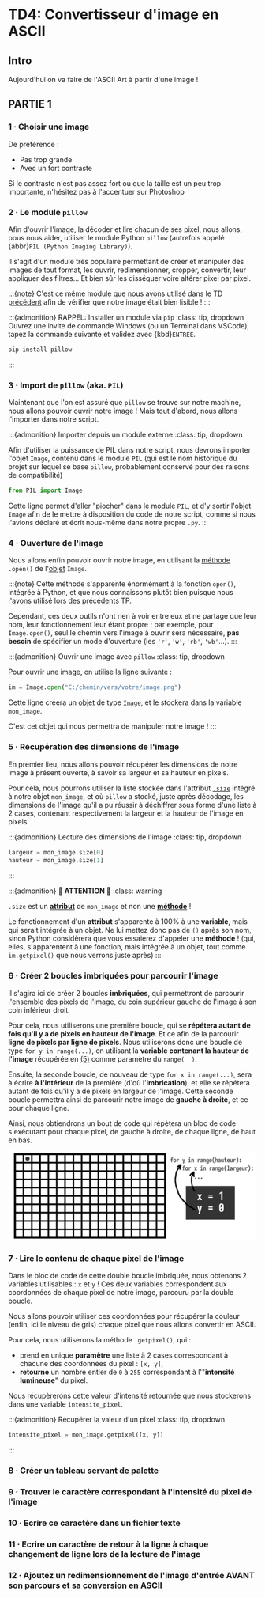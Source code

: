 # TD4: Convertisseur d'image en ASCII 

## Intro

Aujourd'hui on va faire de l'ASCII Art à partir d'une image !


## PARTIE 1

### 1 · Choisir une image

De préférence :
* Pas trop grande
* Avec un fort contraste

Si le contraste n'est pas assez fort ou que la taille est un peu trop importante, n'hésitez pas à l'accentuer sur Photoshop


### 2 · Le module `pillow`

Afin d'ouvrir l'image, la décoder et lire chacun de ses pixel, nous allons, pous nous aider, utiliser le module Python `pillow` (autrefois appelé {abbr}`PIL (Python Imaging Library)`).

Il s'agit d'un module très populaire permettant de créer et manipuler des images de tout format, les ouvrir, redimensionner, cropper, convertir, leur appliquer des filtres... Et bien sûr les disséquer voire altérer pixel par pixel.

:::{note}
C'est ce même module que nous avons utilisé dans le [TD précédent](./td-glitch.md) afin de vérifier que notre image était bien lisible !
:::

:::{admonition} RAPPEL: Installer un module via `pip`
:class: tip, dropdown
Ouvrez une invite de commande Windows (ou un Terminal dans VSCode), tapez la commande suivante et validez avec {kbd}`ENTRÉE`.
```python
pip install pillow
```
:::


### 3 · Import de `pillow` (aka. `PIL`)

Maintenant que l'on est assuré que `pillow` se trouve sur notre machine, nous allons pouvoir ouvrir notre image ! Mais tout d'abord, nous allons l'importer dans notre script.

:::{admonition} Importer depuis un module externe
:class: tip, dropdown

Afin d'utiliser la puissance de PIL dans notre script, nous devrons importer l'objet `Image`, contenu dans le module `PIL` (qui est le nom historique du projet sur lequel se base `pillow`, probablement conservé pour des raisons de compatibilité)

```python
from PIL import Image
```

Cette ligne permet d'aller "piocher" dans le module `PIL`, et d'y sortir l'objet `Image` afin de le mettre à disposition du code de notre script, comme si nous l'avions déclaré et écrit nous-même dans notre propre `.py`.
:::


### 4 · Ouverture de l'image

Nous allons enfin pouvoir ouvrir notre image, en utilisant la [méthode](./cours.md#les-méthodes) `.open()` de l'[objet](./cours.md#classes--objets) `Image`.

:::{note}
Cette méthode s'apparente énormément à la fonction `open()`, intégrée à Python, et que nous connaissons plutôt bien puisque nous l'avons utilisé lors des précédents TP.

Cependant, ces deux outils n'ont rien à voir entre eux et ne partage que leur nom, leur fonctionnement leur étant propre ; par exemple, pour `Image.open()`, seul le chemin vers l'image à ouvrir sera nécessaire, **pas besoin** de spécifier un mode d'ouverture (les `'r'`, `'w'`, `'rb'`, `'wb'`...).
:::

:::{admonition} Ouvrir une image avec `pillow`
:class: tip, dropdown

Pour ouvrir une image, on utilise la ligne suivante :

```python
im = Image.open("C:/chemin/vers/votre/image.png")
```

Cette ligne créera un [objet](./cours.md#classes--objets) de type [`Image`](https://pillow.readthedocs.io/en/stable/reference/Image.html), et le stockera dans la variable `mon_image`.

C'est cet objet qui nous permettra de manipuler notre image !
:::


### 5 · Récupération des dimensions de l'image

En premier lieu, nous allons pouvoir récupérer les dimensions de notre image à présent ouverte, à savoir sa largeur et sa hauteur en pixels.

Pour cela, nous pourrons utiliser la liste stockée dans l'attribut [`.size`](https://pillow.readthedocs.io/en/stable/reference/Image.html#PIL.Image.Image.size) intégré à notre objet `mon_image`, et où `pillow` a stocké, juste après décodage, les dimensions de l'image qu'il a pu réussir à déchiffrer sous forme d'une liste à 2 cases, contenant respectivement la largeur et la hauteur de l'image en pixels.

:::{admonition} Lecture des dimensions de l'image
:class: tip, dropdown

```python
largeur = mon_image.size[0]
hauteur = mon_image.size[1]
```
:::

:::{admonition} **🚨 ATTENTION 🚨**
:class: warning

`.size` est un [**attribut**](./cours.md#les-attributs) de `mon_image` et non une [**méthode**](./cours.md#les-méthodes) !

Le fonctionnement d'un **attribut** s'apparente à 100% à une **variable**, mais qui serait intégrée à un objet. Ne lui mettez donc pas de `()` après son nom, sinon Python considèrera que vous essaierez d'appeler une **méthode** ! (qui, elles, s'apparentent à une fonction, mais intégrée à un objet, tout comme `im.getpixel()` que nous verrons juste après)
:::


### 6 · Créer 2 boucles imbriquées pour parcourir l'image

Il s'agira ici de créer 2 boucles **imbriquées**, qui permettront de parcourir l'ensemble des pixels de l'image, du coin supérieur gauche de l'image à son coin inférieur droit.

Pour cela, nous utiliserons une première boucle, qui se **répétera autant de fois qu'il y a de pixels en hauteur de l'image**. Et ce afin de la parcourir **ligne de pixels par ligne de pixels**. Nous utiliserons donc une boucle de type `for y in range(...)`, en utilisant la **variable contenant la hauteur de l'image** récupérée en [(5)](#5--récupération-des-dimensions-de-limage) comme paramètre du `range(  )`.

Ensuite, la seconde boucle, de nouveau de type `for x in range(...)`, sera à écrire **à l'intérieur** de la première (d'où l'**imbrication**), et elle se répétera autant de fois qu'il y a de pixels en largeur de l'image. Cette seconde boucle permettra ainsi de parcourir notre image de **gauche à droite**, et ce pour chaque ligne.

Ainsi, nous obtiendrons un bout de code qui répètera un bloc de code s'exécutant pour chaque pixel, de gauche à droite, de chaque ligne, de haut en bas.

![](img/td4-boucle-imbrique.gif)


### 7 · Lire le contenu de chaque pixel de l'image

Dans le bloc de code de cette double boucle imbriquée, nous obtenons 2 variables utilisables : `x` et `y` ! Ces deux variables correspondent aux coordonnées de chaque pixel de notre image, parcouru par la double boucle.

Nous allons pouvoir utiliser ces coordonnées pour récupérer la couleur (enfin, ici le niveau de gris) chaque pixel que nous allons convertir en ASCII.

Pour cela, nous utiliserons la méthode `.getpixel()`, qui :
* prend en unique **paramètre** une liste à 2 cases correspondant à chacune des coordonnées du pixel : `[x, y]`,
* **retourne** un nombre entier de `0` à `255` correspondant à l'"**intensité lumineuse**" du pixel.

Nous récupèrerons cette valeur d'intensité retournée que nous stockerons dans une variable `intensite_pixel`.

:::{admonition} Récupérer la valeur d'un pixel
:class: tip, dropdown
```python
intensite_pixel = mon_image.getpixel([x, y])
```
:::

### 8 · Créer un tableau servant de palette


### 9 · Trouver le caractère correspondant à l'intensité du pixel de l'image


### 10 · Ecrire ce caractère dans un fichier texte


### 11 · Ecrire un caractère de retour à la ligne à chaque changement de ligne lors de la lecture de l'image


### 12 · Ajoutez un redimensionnement de l'image d'entrée AVANT son parcours et sa conversion en ASCII


